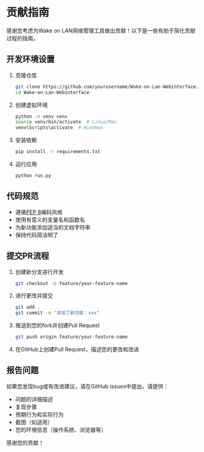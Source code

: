 # 贡献指南

感谢您考虑为Wake on LAN网络管理工具做出贡献！以下是一些有助于简化贡献过程的指南。

## 开发环境设置

1. 克隆仓库
   ```bash
   git clone https://github.com/yourusername/Wake-on-Lan-Webinterface.git
   cd Wake-on-Lan-Webinterface
   ```

2. 创建虚拟环境
   ```bash
   python -m venv venv
   source venv/bin/activate  # Linux/Mac
   venv\Scripts\activate  # Windows
   ```

3. 安装依赖
   ```bash
   pip install -r requirements.txt
   ```

4. 运行应用
   ```bash
   python run.py
   ```

## 代码规范

- 遵循[PEP 8](https://www.python.org/dev/peps/pep-0008/)编码风格
- 使用有意义的变量名和函数名
- 为新功能添加适当的文档字符串
- 保持代码简洁明了

## 提交PR流程

1. 创建新分支进行开发
   ```bash
   git checkout -b feature/your-feature-name
   ```

2. 进行更改并提交
   ```bash
   git add .
   git commit -m "添加了新功能：xxx"
   ```

3. 推送到您的fork并创建Pull Request
   ```bash
   git push origin feature/your-feature-name
   ```

4. 在GitHub上创建Pull Request，描述您的更改和改进

## 报告问题

如果您发现bug或有改进建议，请在GitHub issues中提出。请提供：

- 问题的详细描述
- 复现步骤
- 预期行为和实际行为
- 截图（如适用）
- 您的环境信息（操作系统、浏览器等）

感谢您的贡献！
